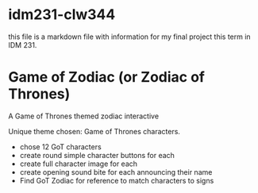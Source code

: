 # idm231-clw344

this file is a markdown file with information for my final project this term in IDM 231.

# Game of Zodiac (or Zodiac of Thrones)

A Game of Thrones themed zodiac interactive

Unique theme chosen: Game of Thrones characters.
* chose 12 GoT characters
* create round simple character buttons for each 
* create full character image for each
* create opening sound bite for each announcing their name
* Find GoT Zodiac for reference to match characters to signs
